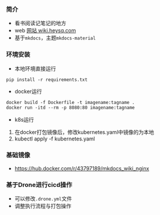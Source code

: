 ### 简介
- 看书阅读记笔记的地方
- web [网站 wiki.heysq.com](https://wiki.heysq.com)
- 基于`mkdocs`，主题`mkdocs-material`

### 环境安装
- 本地环境直接运行
```shell
pip install -r requirements.txt
```

- docker运行
```dockerfile
docker build -f Dockerfile -t imagename:tagname .
docker run -itd --rm -p 8080:80 imagename:tagname
```

- k8s运行
1. 在docker打包镜像后，修改kubernetes.yaml中镜像的为本地
2. kubectl apply -f kubernetes.yaml

### 基础镜像
- https://hub.docker.com/r/43797189/mkdocs_wiki_nginx

### 基于Drone进行cicd操作
- 可以修改`.drone.yml`文件
- 调整执行流程与打包操作